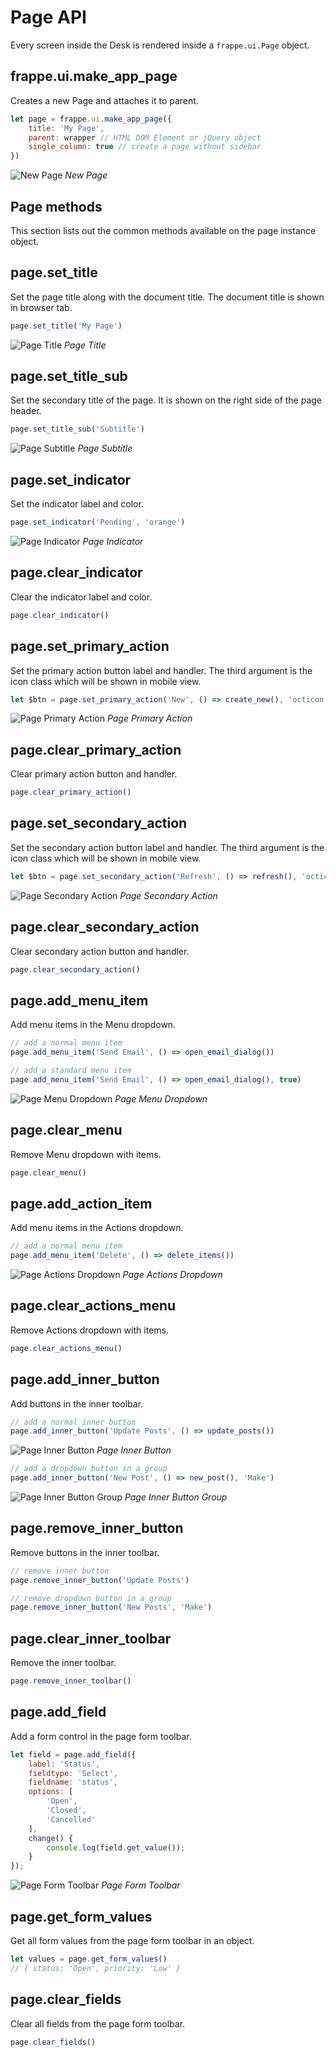 <!-- base_template: frappe_io/www/frappe/frappe_base.html -->
<!-- add-breadcrumbs -->
<!-- title: Page API -->
# Page API

Every screen inside the Desk is rendered inside a `frappe.ui.Page` object.

## frappe.ui.make\_app\_page

Creates a new Page and attaches it to parent.

```js
let page = frappe.ui.make_app_page({
	title: 'My Page',
	parent: wrapper // HTML DOM Element or jQuery object
	single_column: true // create a page without sidebar
})
```

![New Page](/docs/assets/img/new-page.png)
*New Page*

## Page methods
This section lists out the common methods available on the page instance object.

## page.set_title

Set the page title along with the document title. The document title is shown in
browser tab.

```js
page.set_title('My Page')
```

![Page Title](/docs/assets/img/page-set-title.png)
*Page Title*

## page.set\_title\_sub

Set the secondary title of the page. It is shown on the right side of the page
header.

```js
page.set_title_sub('Subtitle')
```

![Page Subtitle](/docs/assets/img/page-set-title-sub.png)
*Page Subtitle*

## page.set_indicator

Set the indicator label and color.

```js
page.set_indicator('Pending', 'orange')
```

![Page Indicator](/docs/assets/img/page-set-indicator.png)
*Page Indicator*

## page.clear_indicator

Clear the indicator label and color.

```js
page.clear_indicator()
```

## page.set\_primary_action

Set the primary action button label and handler. The third argument is the icon
class which will be shown in mobile view.

```js
let $btn = page.set_primary_action('New', () => create_new(), 'octicon octicon-plus')
```

![Page Primary Action](/docs/assets/img/page-primary-action.png)
*Page Primary Action*

## page.clear\_primary_action

Clear primary action button and handler.

```js
page.clear_primary_action()
```

## page.set\_secondary_action

Set the secondary action button label and handler. The third argument is the
icon class which will be shown in mobile view.

```js
let $btn = page.set_secondary_action('Refresh', () => refresh(), 'octicon octicon-sync')
```

![Page Secondary Action](/docs/assets/img/page-secondary-action.png)
*Page Secondary Action*

## page.clear\_secondary_action

Clear secondary action button and handler.

```js
page.clear_secondary_action()
```

## page.add\_menu_item

Add menu items in the Menu dropdown.

```js
// add a normal menu item
page.add_menu_item('Send Email', () => open_email_dialog())

// add a standard menu item
page.add_menu_item('Send Email', () => open_email_dialog(), true)
```

![Page Menu Dropdown](/docs/assets/img/page-menu-dropdown.png)
*Page Menu Dropdown*

## page.clear_menu

Remove Menu dropdown with items.

```js
page.clear_menu()
```

## page.add\_action_item

Add menu items in the Actions dropdown.

```js
// add a normal menu item
page.add_menu_item('Delete', () => delete_items())
```

![Page Actions Dropdown](/docs/assets/img/page-actions-dropdown.png)
*Page Actions Dropdown*

## page.clear\_actions_menu

Remove Actions dropdown with items.

```js
page.clear_actions_menu()
```

## page.add\_inner_button

Add buttons in the inner toolbar.

```js
// add a normal inner button
page.add_inner_button('Update Posts', () => update_posts())
```

![Page Inner Button](/docs/assets/img/page-inner-button.png)
*Page Inner Button*

```js
// add a dropdown button in a group
page.add_inner_button('New Post', () => new_post(), 'Make')
```

![Page Inner Button Group](/docs/assets/img/page-inner-button-group.png)
*Page Inner Button Group*

## page.remove\_inner_button

Remove buttons in the inner toolbar.

```js
// remove inner button
page.remove_inner_button('Update Posts')

// remove dropdown button in a group
page.remove_inner_button('New Posts', 'Make')
```

## page.clear\_inner_toolbar

Remove the inner toolbar.

```js
page.remove_inner_toolbar()
```

## page.add_field

Add a form control in the page form toolbar.

```js
let field = page.add_field({
	label: 'Status',
	fieldtype: 'Select',
	fieldname: 'status',
	options: [
		'Open',
		'Closed',
		'Cancelled'
	],
	change() {
		console.log(field.get_value());
	}
});
```

![Page Form Toolbar](/docs/assets/img/page-add-field.png)
*Page Form Toolbar*

## page.get\_form_values

Get all form values from the page form toolbar in an object.

```js
let values = page.get_form_values()
// { status: 'Open', priority: 'Low' }
```

## page.clear_fields

Clear all fields from the page form toolbar.

```js
page.clear_fields()
```

